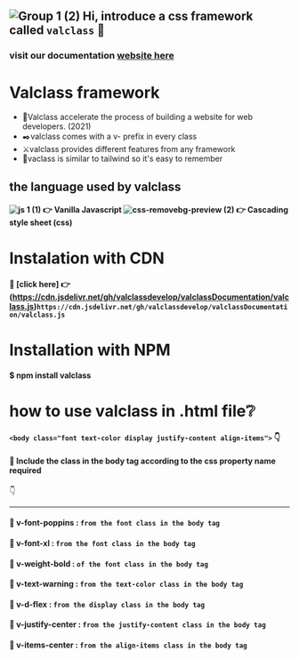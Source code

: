 ## ![Group 1 (2)](https://user-images.githubusercontent.com/79193720/124968810-281e1e00-e050-11eb-860c-2e5a29350368.png) Hi, introduce a css framework called `valclass` :call_me_hand:

### visit our documentation [website here](https://valclassui-v1.vercel.app)

# Valclass framework
- :dash:Valclass accelerate the process of building a website for web developers. (2021)
- :black_nib:valclass comes with a v- prefix in every class
- :crossed_swords:valclass provides different features from any framework
- :magnet:vaclass is similar to tailwind so it's easy to remember

## the language used by valclass
#### ![js 1 (1)](https://user-images.githubusercontent.com/79193720/124968473-cd84c200-e04f-11eb-856d-b26cd2600241.png) :point_right: Vanilla Javascript   ![css-removebg-preview (2)](https://user-images.githubusercontent.com/79193720/124968482-cf4e8580-e04f-11eb-83e8-d248ec826c94.png) :point_right: Cascading style sheet (css)

# Instalation with CDN
#### :rocket: [click here] :point_right:       (https://cdn.jsdelivr.net/gh/valclassdevelop/valclassDocumentation/valclass.js)`https://cdn.jsdelivr.net/gh/valclassdevelop/valclassDocumentation/valclass.js`

# Installation with NPM
#### $ npm install valclass

# how to use valclass in .html file:grey_question:
#### `<body class="font text-color display justify-content align-items">` :point_down: 

#### :round_pushpin: Include the class in the body tag according to the css property name required

:point_down:

-------------------------

#### :electric_plug: v-font-poppins : `from the font class in the body tag`
#### :electric_plug: v-font-xl : `from the font class in the body tag`
#### :electric_plug: v-weight-bold : `of the font class in the body tag`
#### :electric_plug: v-text-warning : `from the text-color class in the body tag`
#### :electric_plug: v-d-flex : `from the display class in the body tag`
#### :electric_plug: v-justify-center : `from the justify-content class in the body tag`
#### :electric_plug: v-items-center : `from the align-items class in the body tag`
